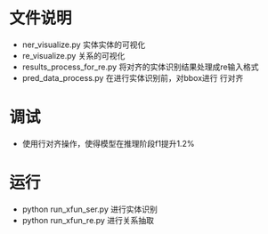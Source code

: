 # 文件说明
- ner_visualize.py 实体实体的可视化
- re_visualize.py 关系的可视化
- results_process_for_re.py  将对齐的实体识别结果处理成re输入格式
- pred_data_process.py 在进行实体识别前，对bbox进行 行对齐


# 调试
- 使用行对齐操作，使得模型在推理阶段f1提升1.2%


# 运行
- python run_xfun_ser.py 进行实体识别
- python run_xfun_re.py 进行关系抽取